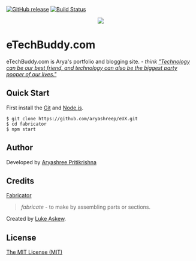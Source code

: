 [![GitHub release](https://img.shields.io/github/release/aryashreep/eUX.svg)]()
[![Build Status](https://travis-ci.org/aryashreep/eUX.svg)](https://travis-ci.org/aryashreep/eUX)

<p align="center">
  <img src="http://www.etechbuddy.com/assets/img/logo.png">
</p>

# eTechBuddy.com

eTechBuddy.com is Arya's portfolio and blogging site. - _think ["Technology can be our best friend, and technology can also be the biggest party pooper of our lives."](http://etechbuddy.com)_

## Quick Start
First install the [Git](https://git-scm.com/downloads) and [Node.js](https://git-scm.com/downloads).

```shell
$ git clone https://github.com/aryashreep/eUX.git
$ cd fabricator
$ npm start
```
## Author

Developed by [Aryashree Pritikrishna](http://twitter.com/aryashreep)

## Credits
[Fabricator](http://fbrctr.github.io/) 
> _fabricate_ - to make by assembling parts or sections.

Created by [Luke Askew](http://twitter.com/lukeaskew).

## License

[The MIT License (MIT)](http://opensource.org/licenses/mit-license.php)
